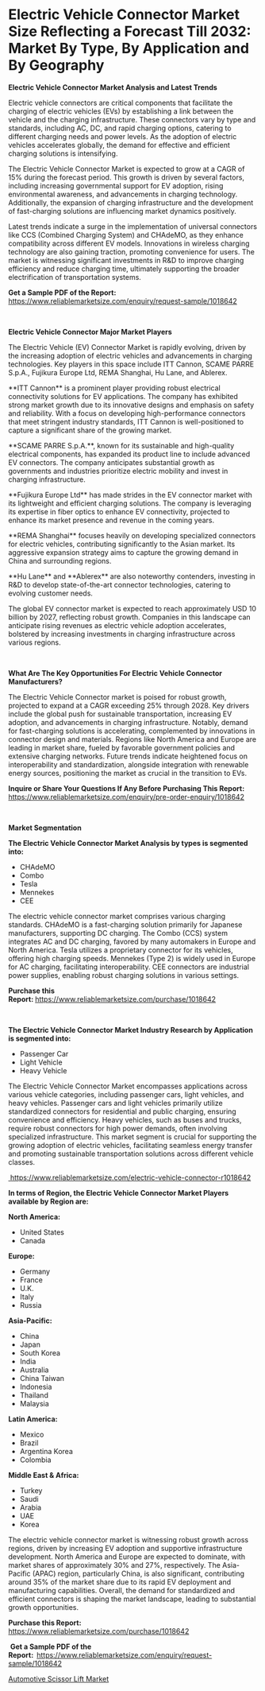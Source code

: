 <p><h1>Electric Vehicle Connector Market Size Reflecting a Forecast Till 2032: Market By Type, By Application and By Geography</h1></p><p><strong>Electric Vehicle Connector Market Analysis and Latest Trends</strong></p>
<p><p>Electric vehicle connectors are critical components that facilitate the charging of electric vehicles (EVs) by establishing a link between the vehicle and the charging infrastructure. These connectors vary by type and standards, including AC, DC, and rapid charging options, catering to different charging needs and power levels. As the adoption of electric vehicles accelerates globally, the demand for effective and efficient charging solutions is intensifying.</p><p>The Electric Vehicle Connector Market is expected to grow at a CAGR of 15% during the forecast period. This growth is driven by several factors, including increasing governmental support for EV adoption, rising environmental awareness, and advancements in charging technology. Additionally, the expansion of charging infrastructure and the development of fast-charging solutions are influencing market dynamics positively.</p><p>Latest trends indicate a surge in the implementation of universal connectors like CCS (Combined Charging System) and CHAdeMO, as they enhance compatibility across different EV models. Innovations in wireless charging technology are also gaining traction, promoting convenience for users. The market is witnessing significant investments in R&D to improve charging efficiency and reduce charging time, ultimately supporting the broader electrification of transportation systems.</p></p>
<p><strong>Get a Sample PDF of the Report:&nbsp;</strong> <a href="https://www.reliablemarketsize.com/enquiry/request-sample/1018642?utm_campaign=2640&utm_medium=2&utm_source=Github&utm_content=ia&utm_term=30032025&utm_id=electric-vehicle-connector">https://www.reliablemarketsize.com/enquiry/request-sample/1018642</a></p>
<p>&nbsp;</p>
<p><strong>Electric Vehicle Connector Major Market Players</strong></p>
<p><p>The Electric Vehicle (EV) Connector Market is rapidly evolving, driven by the increasing adoption of electric vehicles and advancements in charging technologies. Key players in this space include ITT Cannon, SCAME PARRE S.p.A., Fujikura Europe Ltd, REMA Shanghai, Hu Lane, and Ablerex.</p><p>**ITT Cannon** is a prominent player providing robust electrical connectivity solutions for EV applications. The company has exhibited strong market growth due to its innovative designs and emphasis on safety and reliability. With a focus on developing high-performance connectors that meet stringent industry standards, ITT Cannon is well-positioned to capture a significant share of the growing market.</p><p>**SCAME PARRE S.p.A.**, known for its sustainable and high-quality electrical components, has expanded its product line to include advanced EV connectors. The company anticipates substantial growth as governments and industries prioritize electric mobility and invest in charging infrastructure.</p><p>**Fujikura Europe Ltd** has made strides in the EV connector market with its lightweight and efficient charging solutions. The company is leveraging its expertise in fiber optics to enhance EV connectivity, projected to enhance its market presence and revenue in the coming years.</p><p>**REMA Shanghai** focuses heavily on developing specialized connectors for electric vehicles, contributing significantly to the Asian market. Its aggressive expansion strategy aims to capture the growing demand in China and surrounding regions.</p><p>**Hu Lane** and **Ablerex** are also noteworthy contenders, investing in R&D to develop state-of-the-art connector technologies, catering to evolving customer needs.</p><p>The global EV connector market is expected to reach approximately USD 10 billion by 2027, reflecting robust growth. Companies in this landscape can anticipate rising revenues as electric vehicle adoption accelerates, bolstered by increasing investments in charging infrastructure across various regions.</p></p>
<p>&nbsp;</p>
<p><strong>What Are The Key Opportunities For Electric Vehicle Connector Manufacturers?</strong></p>
<p><p>The Electric Vehicle Connector market is poised for robust growth, projected to expand at a CAGR exceeding 25% through 2028. Key drivers include the global push for sustainable transportation, increasing EV adoption, and advancements in charging infrastructure. Notably, demand for fast-charging solutions is accelerating, complemented by innovations in connector design and materials. Regions like North America and Europe are leading in market share, fueled by favorable government policies and extensive charging networks. Future trends indicate heightened focus on interoperability and standardization, alongside integration with renewable energy sources, positioning the market as crucial in the transition to EVs.</p></p>
<p><strong>Inquire or Share Your Questions If Any Before Purchasing This Report:</strong> <a href="https://www.reliablemarketsize.com/enquiry/pre-order-enquiry/1018642?utm_campaign=2640&utm_medium=2&utm_source=Github&utm_content=ia&utm_term=30032025&utm_id=electric-vehicle-connector">https://www.reliablemarketsize.com/enquiry/pre-order-enquiry/1018642</a></p>
<p>&nbsp;</p>
<p><strong>Market Segmentation</strong></p>
<p><strong>The Electric Vehicle Connector Market Analysis by types is segmented into:</strong></p>
<p><ul><li>CHAdeMO</li><li>Combo</li><li>Tesla</li><li>Mennekes</li><li>CEE</li></ul></p>
<p><p>The electric vehicle connector market comprises various charging standards. CHAdeMO is a fast-charging solution primarily for Japanese manufacturers, supporting DC charging. The Combo (CCS) system integrates AC and DC charging, favored by many automakers in Europe and North America. Tesla utilizes a proprietary connector for its vehicles, offering high charging speeds. Mennekes (Type 2) is widely used in Europe for AC charging, facilitating interoperability. CEE connectors are industrial power supplies, enabling robust charging solutions in various settings.</p></p>
<p><strong>Purchase this Report:&nbsp;</strong><a href="https://www.reliablemarketsize.com/purchase/1018642?utm_campaign=2640&utm_medium=2&utm_source=Github&utm_content=ia&utm_term=30032025&utm_id=electric-vehicle-connector">https://www.reliablemarketsize.com/purchase/1018642</a></p>
<p>&nbsp;</p>
<p><strong>The Electric Vehicle Connector Market Industry Research by Application is segmented into:</strong></p>
<p><ul><li>Passenger Car</li><li>Light Vehicle</li><li>Heavy Vehicle</li></ul></p>
<p><p>The Electric Vehicle Connector Market encompasses applications across various vehicle categories, including passenger cars, light vehicles, and heavy vehicles. Passenger cars and light vehicles primarily utilize standardized connectors for residential and public charging, ensuring convenience and efficiency. Heavy vehicles, such as buses and trucks, require robust connectors for high power demands, often involving specialized infrastructure. This market segment is crucial for supporting the growing adoption of electric vehicles, facilitating seamless energy transfer and promoting sustainable transportation solutions across different vehicle classes.</p></p>
<p><a href="https://www.reliablemarketsize.com/electric-vehicle-connector-r1018642?utm_campaign=2640&utm_medium=2&utm_source=Github&utm_content=ia&utm_term=30032025&utm_id=electric-vehicle-connector">&nbsp;https://www.reliablemarketsize.com/electric-vehicle-connector-r1018642</a></p>
<p><strong>In terms of Region, the Electric Vehicle Connector Market Players available by Region are:</strong></p>
<p>
    <p> <strong> North America: </strong>
        <ul>
            <li>United States</li>
            <li>Canada</li>
        </ul>
        </p> 
    <p> <strong> Europe: </strong>
        <ul>
            <li>Germany</li>
            <li>France</li>
            <li>U.K.</li>
            <li>Italy</li>
            <li>Russia</li>
        </ul>
        </p> 
    <p> <strong> Asia-Pacific: </strong>
        <ul>
            <li>China</li>
            <li>Japan</li>
            <li>South Korea</li>
            <li>India</li>
            <li>Australia</li>
            <li>China Taiwan</li>
            <li>Indonesia</li>
            <li>Thailand</li>
            <li>Malaysia</li>
        </ul>
        </p> 
    <p> <strong> Latin America: </strong>
        <ul>
            <li>Mexico</li>
            <li>Brazil</li>
            <li>Argentina Korea</li>
            <li>Colombia</li>
        </ul>
        </p> 
    <p> <strong> Middle East & Africa: </strong>
        <ul>
            <li>Turkey</li>
            <li>Saudi</li>
            <li>Arabia</li>
            <li>UAE</li>
            <li>Korea</li>
        </ul>
    </p>
    </p>
<p><p>The electric vehicle connector market is witnessing robust growth across regions, driven by increasing EV adoption and supportive infrastructure development. North America and Europe are expected to dominate, with market shares of approximately 30% and 27%, respectively. The Asia-Pacific (APAC) region, particularly China, is also significant, contributing around 35% of the market share due to its rapid EV deployment and manufacturing capabilities. Overall, the demand for standardized and efficient connectors is shaping the market landscape, leading to substantial growth opportunities.</p></p>
<p><strong>Purchase this Report: </strong><a href="https://www.reliablemarketsize.com/purchase/1018642?utm_campaign=2640&utm_medium=2&utm_source=Github&utm_content=ia&utm_term=30032025&utm_id=electric-vehicle-connector">https://www.reliablemarketsize.com/purchase/1018642</a></p>
<p>&nbsp;<strong>Get a Sample PDF of the Report:&nbsp;&nbsp;</strong><a href="https://www.reliablemarketsize.com/enquiry/request-sample/1018642?utm_campaign=2640&utm_medium=2&utm_source=Github&utm_content=ia&utm_term=30032025&utm_id=electric-vehicle-connector">https://www.reliablemarketsize.com/enquiry/request-sample/1018642</a></p>
<p><strong></strong></p>
<p><p><a href="https://github.com/schwminh2001101/Market-Research-Report-List-1/blob/main/automotive-scissor-lift-market.md?utm_campaign=2640&utm_medium=2&utm_source=Github&utm_content=ia&utm_term=30032025&utm_id=electric-vehicle-connector">Automotive Scissor Lift Market</a></p></p>
